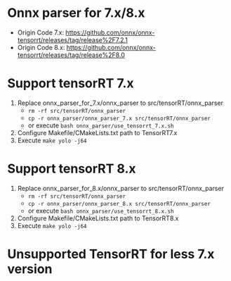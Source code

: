 # Onnx parser for 7.x/8.x
- Origin Code 7.x: https://github.com/onnx/onnx-tensorrt/releases/tag/release%2F7.2.1
- Origin Code 8.x: https://github.com/onnx/onnx-tensorrt/releases/tag/release%2F8.0

# Support tensorRT 7.x
1. Replace onnx_parser_for_7.x/onnx_parser to src/tensorRT/onnx_parser
    - `rm -rf src/tensorRT/onnx_parser`
    - `cp -r onnx_parser/onnx_parser_7.x src/tensorRT/onnx_parser`
    - or execute `bash onnx_parser/use_tensorrt_7.x.sh`
2. Configure Makefile/CMakeLists.txt path to TensorRT7.x
3. Execute `make yolo -j64`

# Support tensorRT 8.x
1. Replace onnx_parser_for_8.x/onnx_parser to src/tensorRT/onnx_parser
    - `rm -rf src/tensorRT/onnx_parser`
    - `cp -r onnx_parser/onnx_parser_8.x src/tensorRT/onnx_parser`
    - or execute `bash onnx_parser/use_tensorrt_8.x.sh`
2. Configure Makefile/CMakeLists.txt path to TensorRT8.x
3. Execute `make yolo -j64`

# Unsupported TensorRT for less 7.x version